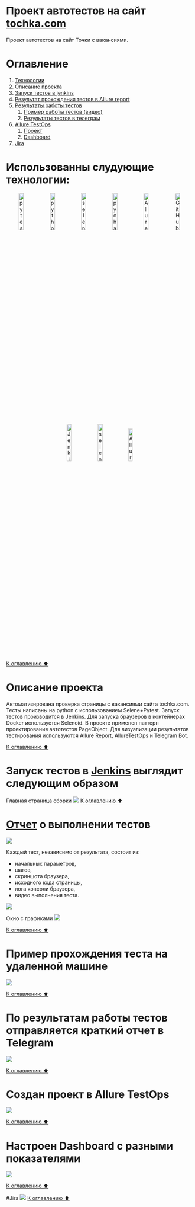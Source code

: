 # Проект автотестов на сайт [tochka.com](https://tochka.com/hr/)
Проект автотестов на сайт Точки с вакансиями.

<a name="оглавление"></a>
# Оглавление
1. [Технологии](#технологии)
2. [Описание проекта](#описание)
3. [Запуск тестов в jenkins](#запуск_дженкинс)
4. [Результат прохождения тестов в Allure report](#report)
5. [Результаты работы тестов](#видео)
    1. [Пример работы тестов (видео)](#видео)
    2. [Результаты тестов в телеграм](#телеграм)
6. [Allure TestOps](#проект)
    1. [Проект](#проект)
    2. [Dashboard](#дашборд)
7. [Jira](#jira)

<a name="технологии"></a>
# Использованны слудующие технологии:
<p align="center">
<img width="16%" title="pytest" src="media/pytest.png">
<img width="16%" title="python" src="media/python.png">
<img width="16%" title="selene" src="media/selene.png">
<img width="16%" title="pycharm" src="media/pycharm.png">
<img width="16%" title="Allure Report" src="media/allure.svg">
<img width="16%" title="GitHub" src="media/github.svg">
<img width="16%" title="Jenkins" src="media/jenkins.svg">
<img width="16%" title="selenoid" src="media/selenoid.svg">
<img width="15%" title="Allure TestOps" src="media/allure testops.svg">
</p>

[К оглавлению ⬆](#оглавление)
<a name="описание"></a>
# Описание проекта
Автоматизирована проверка страницы c вакансиями сайта tochka.com.
Тесты написаны на python с использованием Selene+Pytest. Запуск тестов производится в Jenkins. Для запуска браузеров в контейнерах Docker используется Selenoid. В проекте применен паттерн проектирования
автотестов PageObject.
Для визуализации результатов тестирования используются Allure Report, AllureTestOps и Telegram Bot.

[К оглавлению ⬆](#оглавление)

<a name="запуск_дженкинс"></a>
# Запуск тестов в [Jenkins](https://jenkins.autotests.cloud/job/tochka_tests/) выглядит следующим образом
Главная страница сборки
![](media/image.png)
[К оглавлению ⬆](#оглавление)

<a name="report"></a>
# [Отчет](https://jenkins.autotests.cloud/job/tochka_tests/allure/) о выполнении тестов
![](media/allurereport_ui.png)

Каждый тест, независимо от результата, состоит из:
- начальных параметров,
- шагов, 
- скриншота браузера,
- исходного кода страницы,
- лога консоли браузера,
- видео выполнения теста.

![](media/allreport.png)

Окно с графиками
![](media/graphsreport_ui.png)

[К оглавлению ⬆](#оглавление)
<a name="видео"></a>
# Пример прохождения теста на удаленной машине
![](media/video.gif)

[К оглавлению ⬆](#оглавление)
<a name="телеграм"></a>
# По результатам работы тестов отправляется краткий отчет в Telegram
![](media/telegrambot.png)

[К оглавлению ⬆](#оглавление)
<a name="проект"></a>
# Создан проект в Allure TestOps
![](media/testops_ui.png)


[К оглавлению ⬆](#оглавление)
<a name="дашборд"></a>
# Настроен Dashboard с разными показателями
![](media/testops_ui2.png)

[К оглавлению ⬆](#оглавление)

<a name="Jira"></a>
#Jira
![](media/jira.png)
[К оглавлению ⬆](#оглавление)





